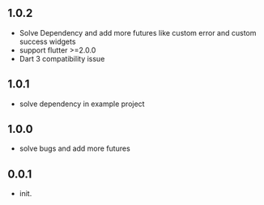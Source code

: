 ##  1.0.2
* Solve Dependency and add more futures like custom error and custom success widgets
* support flutter >=2.0.0
* Dart 3 compatibility issue

##  1.0.1
* solve dependency in example project


##  1.0.0
* solve bugs and add more futures

## 0.0.1

* init.
